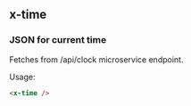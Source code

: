 ## x-time
### JSON for current time

Fetches from /api/clock microservice endpoint.

Usage:

```html
<x-time />
```

<x-time />